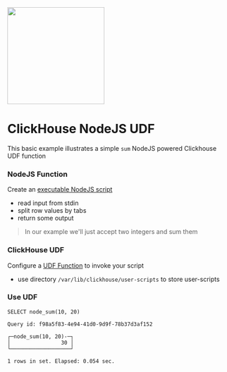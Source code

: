 <img src="https://user-images.githubusercontent.com/1423657/147935343-598c7dfd-1412-4bad-9ac6-636994810443.png" width=220 >

# ClickHouse NodeJS UDF
This basic example illustrates a simple `sum` NodeJS powered Clickhouse UDF function

### NodeJS Function
Create an [executable NodeJS script](https://github.com/metrico/clickhouse-udf-node/blob/main/node-udf-sum.js)
- read input from stdin
- split row values by tabs
- return some output

> In our example we'll just accept two integers and sum them

### ClickHouse UDF
Configure a [UDF Function](https://github.com/metrico/clickhouse-udf-node/blob/main/node_function.xml) to invoke your script 
- use directory `/var/lib/clickhouse/user-scripts` to store user-scripts

### Use UDF
```
SELECT node_sum(10, 20)

Query id: f98a5f83-4e94-41d0-9d9f-78b37d3af152

┌─node_sum(10, 20)-─┐
│                30 │
└───────────────────┘

1 rows in set. Elapsed: 0.054 sec. 
```
